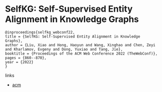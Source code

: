 # SelfKG: Self-Supervised Entity Alignment in Knowledge Graphs

```
@inproceedings{selfkg_webconf22,
title = {SelfKG: Self-Supervised Entity Alignment in Knowledge Graphs},
author = {Liu, Xiao and Hong, Haoyun and Wang, Xinghao and Chen, Zeyi and Kharlamov, Evgeny and Dong, Yuxiao and Tang, Jie},
booktitle = {Proceedings of the ACM Web Conference 2022 (TheWebConf)},
pages = {860--870},
year = {2022}
}
```

links
- [acm](https://dl.acm.org/doi/10.1145/3485447.3511945)
